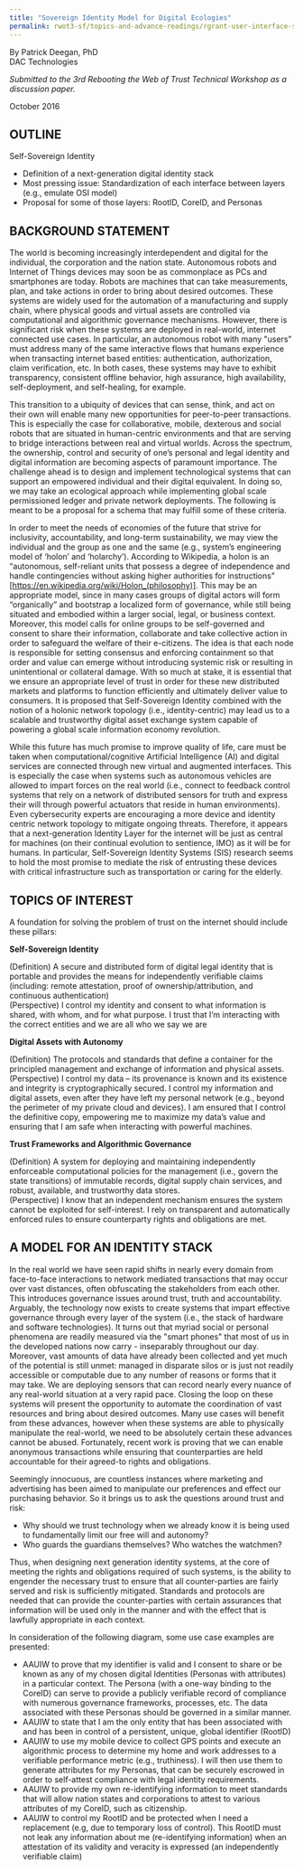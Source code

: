 ```yaml
---
title: "Sovereign Identity Model for Digital Ecologies"
permalink: rwot3-sf/topics-and-advance-readings/rgrant-user-interface-standards-rwot-fall2016/
--- 
```


By Patrick Deegan, PhD  
DAC Technologies

*Submitted to the 3rd Rebooting the Web of Trust Technical Workshop as a discussion paper.*

October 2016

## OUTLINE

Self-Sovereign Identity
* Definition of a next-generation digital identity stack 
* Most pressing issue: Standardization of each interface between layers (e.g., emulate OSI model)
* Proposal for some of those layers: RootID, CoreID, and Personas

## BACKGROUND STATEMENT

The world is becoming increasingly interdependent and digital for the individual, the corporation and the nation state.  Autonomous robots and Internet of Things devices may soon be as commonplace as PCs and smartphones are today.  Robots are machines that can take measurements, plan, and take actions in order to bring about desired outcomes. These systems are widely used for the automation of a manufacturing and supply chain, where physical goods and virtual assets are controlled via computational and algorithmic governance mechanisms.  However, there is significant risk when these systems are deployed in real-world, internet connected use cases.  In particular, an autonomous robot with many "users" must address many of the same interactive flows that humans experience when transacting internet based entities: authentication, authorization, claim verification, etc.  In both cases, these systems may have to exhibit transparency, consistent offline behavior, high assurance, high availability, self-deployment, and self-healing, for example.

This transition to a ubiquity of devices that can sense, think, and act on their own will enable many new opportunities for peer-to-peer transactions.  This is especially the case for collaborative, mobile, dexterous and social robots that are situated in human-centric environments and that are serving to bridge interactions between real and virtual worlds.  Across the spectrum, the ownership, control and security of one’s personal and legal identity and digital information are becoming aspects of paramount importance.  The challenge ahead is to design and implement technological systems that can support an empowered individual and their digital equivalent.  In doing so, we may take an ecological approach while implementing global scale permissioned ledger and private network deployments.  The following is meant to be a proposal for a schema that may fulfill some of these criteria.

In order to meet the needs of economies of the future that strive for inclusivity, accountability, and long-term sustainability, we may view the individual and the group as one and the same (e.g., system’s engineering model of ‘holon’ and ‘holarchy’).   According to Wikipedia, a holon is an “autonomous, self-reliant units that possess a degree of independence and handle contingencies without asking higher authorities for instructions” [https://en.wikipedia.org/wiki/Holon_(philosophy)]. This may be an appropriate model, since in many cases groups of digital actors will form “organically” and bootstrap a localized form of governance, while still being situated and embodied within a larger social, legal, or business context.  Moreover, this model calls for online groups to be self-governed and consent to share their information, collaborate and take collective action in order to safeguard the welfare of their e-citizens.  The idea is that each node is responsible for setting consensus and enforcing containment so that order and value can emerge without introducing systemic risk or resulting in unintentional or collateral damage.   With so much at stake, it is essential that we ensure an appropriate level of trust in order for these new distributed markets and platforms to function efficiently and ultimately deliver value to consumers.  It is proposed that Self-Sovereign Identity combined with the notion of a holonic network topology (i.e., identity-centric) may lead us to a scalable and trustworthy digital asset exchange system capable of powering a global scale information economy revolution.  

While this future has much promise to improve quality of life, care must be taken when computational/cognitive Artificial Intelligence (AI) and digital services are connected through new virtual and augmented interfaces.  This is especially the case when systems such as autonomous vehicles are allowed to impart forces on the real world (i.e., connect to feedback control systems that rely on a network of distributed sensors for truth and express their will through powerful actuators that reside in human environments).  Even cybersecurity experts are encouraging a more device and identity centric network topology to mitigate ongoing threats.  Therefore, it appears that a next-generation Identity Layer for the internet will be just as central for machines (on their continual evolution to sentience, IMO) as it will be for humans.  In particular, Self-Sovereign Identity Systems (SIS) research seems to hold the most promise to mediate the risk of entrusting these devices with critical infrastructure such as transportation or caring for the elderly.  

## TOPICS OF INTEREST

A foundation for solving the problem of trust on the internet should include these pillars:

**Self-Sovereign Identity**

(Definition) A secure and distributed form of digital legal identity that is portable and provides the means for independently verifiable claims (including: remote attestation, proof of ownership/attribution, and continuous authentication)  
(Perspective) I control my identity and consent to what information is shared, with whom, and for what purpose.  I trust that I’m interacting with the correct entities and we are all who we say we are

**Digital Assets with Autonomy**

(Definition) The protocols and standards that define a container for the principled management and exchange of information and physical assets.  
(Perspective) I control my data – its provenance is known and its existence and integrity is cryptographically secured.  I control my information and digital assets, even after they have left my personal network (e.g., beyond the perimeter of my private cloud and devices).   I am ensured that I control the definitive copy, empowering me to maximize my data’s value and ensuring that I am safe when interacting with powerful machines.

**Trust Frameworks and Algorithmic Governance**

(Definition) A system for deploying and maintaining independently enforceable computational policies for the management (i.e., govern the state transitions) of immutable records, digital supply chain services, and robust, available, and trustworthy data stores.  
(Perspective) I know that an independent mechanism ensures the system cannot be exploited for self-interest.  I rely on transparent and automatically enforced rules to ensure counterparty rights and obligations are met.

## A MODEL FOR AN IDENTITY STACK

In the real world we have seen rapid shifts in nearly every domain from face-to-face interactions to network mediated transactions that may occur over vast distances, often obfuscating the stakeholders from each other.  This introduces governance issues around trust, truth and accountability.  Arguably, the technology now exists to create systems that impart effective governance through every layer of the system (i.e., the stack of hardware and software technologies).  It turns out that myriad social or personal phenomena are readily measured via the "smart phones" that most of us in the developed nations now carry - inseparably throughout our day.  Moreover, vast amounts of data have already been collected and yet much of the potential is still unmet: managed in disparate silos or is just not readily accessible or computable due to any number of reasons or forms that it may take.  We are deploying sensors that can record nearly every nuance of any real-world situation at a very rapid pace.  Closing the loop on these systems will present the opportunity to automate the coordination of vast resources and bring about desired outcomes.  Many use cases will benefit from these advances, however when these systems are able to physically manipulate the real-world, we need to be absolutely certain these advances cannot be abused.  Fortunately, recent work is proving that we can enable anonymous transactions while ensuring that counterparties are held accountable for their agreed-to rights and obligations.  

Seemingly innocuous, are countless instances where marketing and advertising has been aimed to manipulate our preferences and effect our purchasing behavior.  So it brings us to ask the questions around trust and risk:
*	Why should we trust technology when we already know it is being used to fundamentally limit our free will and autonomy?
*	Who guards the guardians themselves? Who watches the watchmen?

Thus, when designing next generation identity systems, at the core of meeting the rights and obligations required of such systems, is the ability to engender the necessary trust to ensure that all counter-parties are fairly served and risk is sufficiently mitigated.  Standards and protocols are needed that can provide the counter-parties with certain assurances that information will be used only in the manner and with the effect that is lawfully appropriate in each context.

In consideration of the following diagram, some use case examples are presented:

*	AAUIW to prove that my identifier is valid and I consent to share or be known as any of my chosen digital Identities (Personas with attributes) in a particular context. The Persona (with a one-way binding to the CoreID) can serve to provide a publicly verifiable record of compliance with numerous governance frameworks, processes, etc.  The data associated with these Personas should be governed in a similar manner.
*	AAUIW to state that I am the only entity that has been associated with and has been in control of a persistent, unique, global identifier (RootID)
*	AAUIW to use my mobile device to collect GPS points and execute an algorithmic process to determine my home and work addresses to a verifiable performance metric (e.g., truthiness).  I will then use them to generate attributes for my Personas, that can be securely escrowed in order to self-attest compliance with legal identity requirements.
*	AAUIW to provide my own re-identifying information to meet standards that will allow nation states and corporations to attest to various attributes of my CoreID, such as citizenship.
*	AAUIW to control my RootID and be protected when I need a replacement (e.g, due to temporary loss of control).  This RootID must not leak any information about me (re-identifying information) when an attestation of its validity and veracity is expressed (an independently verifiable claim) 
